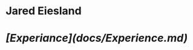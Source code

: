# Jared Eiesland
<html>
  <Body>
    <h1><i>[Experiance](docs/Experience.md)</i></h1>
     
   </body>
  </html>
